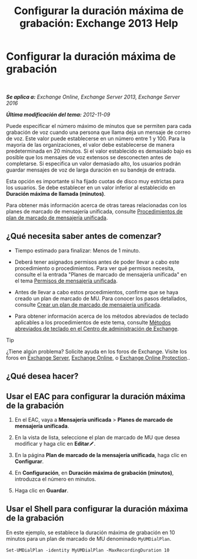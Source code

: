 ﻿---
title: 'Configurar la duración máxima de grabación: Exchange 2013 Help'
TOCTitle: Configurar la duración máxima de grabación
ms:assetid: 18eeb567-1048-4c82-93cf-612cb12ec5e3
ms:mtpsurl: https://technet.microsoft.com/es-es/library/Ee423539(v=EXCHG.150)
ms:contentKeyID: 49895496
ms.date: 05/22/2018
mtps_version: v=EXCHG.150
ms.translationtype: MT
---

# Configurar la duración máxima de grabación

 

_**Se aplica a:** Exchange Online, Exchange Server 2013, Exchange Server 2016_

_**Última modificación del tema:** 2012-11-09_

Puede especificar el número máximo de minutos que se permiten para cada grabación de voz cuando una persona que llama deja un mensaje de correo de voz. Este valor puede establecerse en un número entre 1 y 100. Para la mayoría de las organizaciones, el valor debe establecerse de manera predeterminada en 20 minutos. Si el valor establecido es demasiado bajo es posible que los mensajes de voz extensos se desconecten antes de completarse. Si especifica un valor demasiado alto, los usuarios podrán guardar mensajes de voz de larga duración en su bandeja de entrada.

Esta opción es importante si ha fijado cuotas de disco muy estrictas para los usuarios. Se debe establecer en un valor inferior al establecido en **Duración máxima de llamada (minutos)**.

Para obtener más información acerca de otras tareas relacionadas con los planes de marcado de mensajería unificada, consulte [Procedimientos de plan de marcado de mensajería unificada](um-dial-plan-procedures-exchange-2013-help.md).

## ¿Qué necesita saber antes de comenzar?

  - Tiempo estimado para finalizar: Menos de 1 minuto.

  - Deberá tener asignados permisos antes de poder llevar a cabo este procedimiento o procedimientos. Para ver qué permisos necesita, consulte el la entrada "Planes de marcado de mensajería unificada" en el tema [Permisos de mensajería unificada](unified-messaging-permissions-exchange-2013-help.md).

  - Antes de llevar a cabo estos procedimientos, confirme que se haya creado un plan de marcado de MU. Para conocer los pasos detallados, consulte [Crear un plan de marcado de mensajería unificada](create-a-um-dial-plan-exchange-2013-help.md).

  - Para obtener información acerca de los métodos abreviados de teclado aplicables a los procedimientos de este tema, consulte [Métodos abreviados de teclado en el Centro de administración de Exchange](keyboard-shortcuts-in-the-exchange-admin-center-exchange-online-protection-help.md).


> [!TIP]
> ¿Tiene algún problema? Solicite ayuda en los foros de Exchange. Visite los foros en <A href="https://go.microsoft.com/fwlink/p/?linkid=60612">Exchange Server</A>, <A href="https://go.microsoft.com/fwlink/p/?linkid=267542">Exchange Online</A>, o <A href="https://go.microsoft.com/fwlink/p/?linkid=285351">Exchange Online Protection</A>..



## ¿Qué desea hacer?

## Usar el EAC para configurar la duración máxima de la grabación

1.  En el EAC, vaya a **Mensajería unificada** \> **Planes de marcado de mensajería unificada**.

2.  En la vista de lista, seleccione el plan de marcado de MU que desea modificar y haga clic en **Editar**![Icono Editar](images/Bb124582.6f53ccb2-1f13-4c02-bea0-30690e6ea71d(EXCHG.150).gif "Icono Editar").

3.  En la página **Plan de marcado de la mensajería unificada**, haga clic en **Configurar**.

4.  En **Configuración**, en **Duración máxima de grabación (minutos)**, introduzca el número en minutos.

5.  Haga clic en **Guardar**.

## Usar el Shell para configurar la duración máxima de la grabación

En este ejemplo, se establece la duración máxima de grabación en 10 minutos para un plan de marcado de MU denominado `MyUMDialPlan`.

    Set-UMDialPlan -identity MyUMDialPlan -MaxRecordingDuration 10

